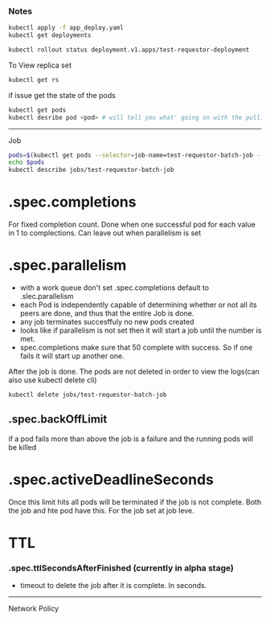 ### Notes

```bash
kubectl apply -f app_deploy.yaml
kubectl get deployments

kubectl rollout status deployment.v1.apps/test-requestor-deployment
```

To View replica set

```bash
kubectl get rs
```

if issue get the state of the pods

```bash
kubectl get pods
kubectl desribe pod <pod> # will tell you what' going on with the pulling
```


-----
Job

```bash
pods=$(kubectl get pods --selector=job-name=test-requestor-batch-job --output=jsonpath='{.items[*].metadata.name}')
echo $pods
kubectl describe jobs/test-requestor-batch-job
```

# .spec.completions 

For fixed completion count.  Done when one successful pod for each value in 1 to complections.  Can leave out when parallelism is set

# .spec.parallelism

 - with a work queue don't set .spec.completions default to .slec.parallelism
 - each Pod is independently capable of determining whether or not all its peers are done, and thus that the entire Job is done.
 - any job terminates succesffuly no new pods created
 - looks like if parallelism is not set then it will start a job until the number is met.
 - spec.completions make sure that 50 complete with success. So if one fails it will start up another one.  


After the job is done.  The pods are not deleted in order to view the logs(can also use kubectl delete cli)

```
kubectl delete jobs/test-requestor-batch-job
```

## .spec.backOffLimit

if a pod fails more than above the job is a failure and the running pods will be killed

# .spec.activeDeadlineSeconds

Once this limit hits all pods will be terminated if the job is not complete.  Both the job and hte pod have this.  For the job set at job leve.

# TTL

### .spec.ttlSecondsAfterFinished (currently in alpha stage)

 - timeout to delete the job after it is complete.  In seconds.

----------
Network Policy

